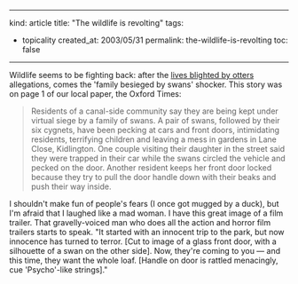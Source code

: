-----
kind: article
title: "The wildlife is revolting"
tags:
- topicality
created_at: 2003/05/31
permalink: the-wildlife-is-revolting
toc: false
-----

<p>Wildlife seems to be fighting back: after the <a href="http://www.rousette.org.uk/blog/archives/an-extraordinary-phrase/" title="An extraordinary phrase">lives blighted by otters</a> allegations, comes the 'family besieged by swans' shocker. This story was on page 1 of our local paper, the Oxford Times:</p>

<blockquote>Residents of a canal-side community say they are being kept under virtual siege by a family of swans.
A pair of swans, followed by their six cygnets, have been pecking at cars and front doors, intimidating residents, terrifying children and leaving a mess in gardens in Lane Close, Kidlington.
One couple visiting their daughter in the street said they were trapped in their car while the swans circled the vehicle and pecked on the door.
Another resident keeps her front door locked because they try to pull the door handle down with their beaks and push their way inside.</blockquote>

<p>I shouldn't make fun of people's fears (I once got mugged by a duck), but I'm afraid that I laughed like a mad woman. I have this great image of a film trailer. That gravelly-voiced man who does all the action and horror film trailers starts to speak. "It started with an innocent trip to the park, but now innocence has turned to terror. [Cut to image of a glass front door, with a silhouette of a swan on the other side]. Now, they're coming to you &mdash; and this time, they want the whole loaf. [Handle on door is rattled menacingly, cue 'Psycho'-like strings]."</p>


